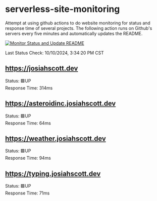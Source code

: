 # serverless-site-monitoring
Attempt at using github actions to do website monitoring for status and response time of several projects. The following action runs on Github's servers every five minutes and automatically updates the README.  

[![Monitor Status and Update README](https://github.com/JosiahSco/serverless-site-monitoring/actions/workflows/monitor.yaml/badge.svg)](https://github.com/JosiahSco/serverless-site-monitoring/actions/workflows/monitor.yaml)

Last Status Check: 10/10/2024, 3:34:20 PM CST

## https://josiahscott.dev
Status: 🟩UP  
Response Time: 314ms

## https://asteroidinc.josiahscott.dev
Status: 🟩UP  
Response Time: 64ms

## https://weather.josiahscott.dev
Status: 🟩UP  
Response Time: 94ms

## https://typing.josiahscott.dev
Status: 🟩UP  
Response Time: 71ms


